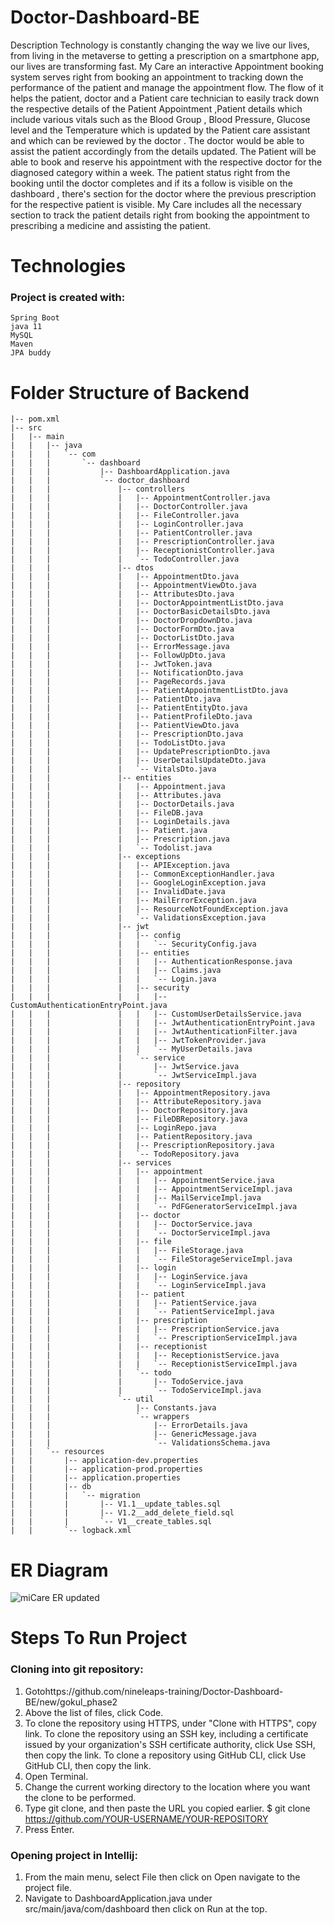 # Doctor-Dashboard-BE

Description
Technology is constantly changing the way we live our lives, from living in the metaverse to getting a prescription on a smartphone app, our lives are transforming fast. My Care an interactive Appointment booking system serves right from booking an appointment to tracking down the performance of the patient and manage the appointment flow. The flow of it helps the patient, doctor and a Patient care technician to easily track down the respective details of the Patient Appointment ,Patient details which include various vitals such as the Blood Group , Blood Pressure, Glucose level and the Temperature which is updated by the Patient care assistant and which can be reviewed by the doctor . The doctor would be able to assist the patient accordingly from the details updated.
The Patient will be able to book and reserve his appointment with the respective doctor for the diagnosed category within a week. The patient status right from the booking until the doctor completes and if its a follow is visible on the dashboard , there's section for the doctor where the previous prescription for the respective patient is visible. My Care includes all the necessary section to track the patient details right from booking the appointment to prescribing a medicine and assisting the patient.

# Technologies

### Project is created with:
```
Spring Boot
java 11
MySQL
Maven
JPA buddy
```

# Folder Structure of Backend
```
|-- pom.xml
|-- src
|   |-- main
|   |   |-- java
|   |   |   `-- com
|   |   |       `-- dashboard
|   |   |           |-- DashboardApplication.java
|   |   |           `-- doctor_dashboard
|   |   |               |-- controllers
|   |   |               |   |-- AppointmentController.java
|   |   |               |   |-- DoctorController.java
|   |   |               |   |-- FileController.java
|   |   |               |   |-- LoginController.java
|   |   |               |   |-- PatientController.java
|   |   |               |   |-- PrescriptionController.java
|   |   |               |   |-- ReceptionistController.java
|   |   |               |   `-- TodoController.java
|   |   |               |-- dtos
|   |   |               |   |-- AppointmentDto.java
|   |   |               |   |-- AppointmentViewDto.java
|   |   |               |   |-- AttributesDto.java
|   |   |               |   |-- DoctorAppointmentListDto.java
|   |   |               |   |-- DoctorBasicDetailsDto.java
|   |   |               |   |-- DoctorDropdownDto.java
|   |   |               |   |-- DoctorFormDto.java
|   |   |               |   |-- DoctorListDto.java
|   |   |               |   |-- ErrorMessage.java
|   |   |               |   |-- FollowUpDto.java
|   |   |               |   |-- JwtToken.java
|   |   |               |   |-- NotificationDto.java
|   |   |               |   |-- PageRecords.java
|   |   |               |   |-- PatientAppointmentListDto.java
|   |   |               |   |-- PatientDto.java
|   |   |               |   |-- PatientEntityDto.java
|   |   |               |   |-- PatientProfileDto.java
|   |   |               |   |-- PatientViewDto.java
|   |   |               |   |-- PrescriptionDto.java
|   |   |               |   |-- TodoListDto.java
|   |   |               |   |-- UpdatePrescriptionDto.java
|   |   |               |   |-- UserDetailsUpdateDto.java
|   |   |               |   `-- VitalsDto.java
|   |   |               |-- entities
|   |   |               |   |-- Appointment.java
|   |   |               |   |-- Attributes.java
|   |   |               |   |-- DoctorDetails.java
|   |   |               |   |-- FileDB.java
|   |   |               |   |-- LoginDetails.java
|   |   |               |   |-- Patient.java
|   |   |               |   |-- Prescription.java
|   |   |               |   `-- Todolist.java
|   |   |               |-- exceptions
|   |   |               |   |-- APIException.java
|   |   |               |   |-- CommonExceptionHandler.java
|   |   |               |   |-- GoogleLoginException.java
|   |   |               |   |-- InvalidDate.java
|   |   |               |   |-- MailErrorException.java
|   |   |               |   |-- ResourceNotFoundException.java
|   |   |               |   `-- ValidationsException.java
|   |   |               |-- jwt
|   |   |               |   |-- config
|   |   |               |   |   `-- SecurityConfig.java
|   |   |               |   |-- entities
|   |   |               |   |   |-- AuthenticationResponse.java
|   |   |               |   |   |-- Claims.java
|   |   |               |   |   `-- Login.java
|   |   |               |   |-- security
|   |   |               |   |   |-- CustomAuthenticationEntryPoint.java
|   |   |               |   |   |-- CustomUserDetailsService.java
|   |   |               |   |   |-- JwtAuthenticationEntryPoint.java
|   |   |               |   |   |-- JwtAuthenticationFilter.java
|   |   |               |   |   |-- JwtTokenProvider.java
|   |   |               |   |   `-- MyUserDetails.java
|   |   |               |   `-- service
|   |   |               |       |-- JwtService.java
|   |   |               |       `-- JwtServiceImpl.java
|   |   |               |-- repository
|   |   |               |   |-- AppointmentRepository.java
|   |   |               |   |-- AttributeRepository.java
|   |   |               |   |-- DoctorRepository.java
|   |   |               |   |-- FileDBRepository.java
|   |   |               |   |-- LoginRepo.java
|   |   |               |   |-- PatientRepository.java
|   |   |               |   |-- PrescriptionRepository.java
|   |   |               |   `-- TodoRepository.java
|   |   |               |-- services
|   |   |               |   |-- appointment
|   |   |               |   |   |-- AppointmentService.java
|   |   |               |   |   |-- AppointmentServiceImpl.java
|   |   |               |   |   |-- MailServiceImpl.java
|   |   |               |   |   `-- PdFGeneratorServiceImpl.java
|   |   |               |   |-- doctor
|   |   |               |   |   |-- DoctorService.java
|   |   |               |   |   `-- DoctorServiceImpl.java
|   |   |               |   |-- file
|   |   |               |   |   |-- FileStorage.java
|   |   |               |   |   `-- FileStorageServiceImpl.java
|   |   |               |   |-- login
|   |   |               |   |   |-- LoginService.java
|   |   |               |   |   `-- LoginServiceImpl.java
|   |   |               |   |-- patient
|   |   |               |   |   |-- PatientService.java
|   |   |               |   |   `-- PatientServiceImpl.java
|   |   |               |   |-- prescription
|   |   |               |   |   |-- PrescriptionService.java
|   |   |               |   |   `-- PrescriptionServiceImpl.java
|   |   |               |   |-- receptionist
|   |   |               |   |   |-- ReceptionistService.java
|   |   |               |   |   `-- ReceptionistServiceImpl.java
|   |   |               |   `-- todo
|   |   |               |       |-- TodoService.java
|   |   |               |       `-- TodoServiceImpl.java
|   |   |               `-- util
|   |   |                   |-- Constants.java
|   |   |                   `-- wrappers
|   |   |                       |-- ErrorDetails.java
|   |   |                       |-- GenericMessage.java
|   |   |                       `-- ValidationsSchema.java
|   |   `-- resources
|   |       |-- application-dev.properties
|   |       |-- application-prod.properties
|   |       |-- application.properties
|   |       |-- db
|   |       |   `-- migration
|   |       |       |-- V1.1__update_tables.sql
|   |       |       |-- V1.2__add_delete_field.sql
|   |       |       `-- V1__create_tables.sql
|   |       `-- logback.xml

```

# ER Diagram
![miCare ER updated](https://user-images.githubusercontent.com/99714712/180491880-fcd3707a-13f2-458a-bb53-96437e3ed0f0.png)

# Steps To Run Project
### Cloning into git repository:

1. Gotohttps://github.com/nineleaps-training/Doctor-Dashboard-BE/new/gokul_phase2
2. Above the list of files, click Code.
3. To clone the repository using HTTPS, under "Clone with HTTPS", copy link. To clone the
repository using an SSH key, including a certificate issued by your organization's SSH
certificate authority, click Use SSH, then copy the link. To clone a repository using GitHub
CLI, click Use GitHub CLI, then copy the link.
4. Open Terminal.
5. Change the current working directory to the location where you want the clone to be performed.
6. Type git clone, and then paste the URL you copied earlier.
$ git clone https://github.com/YOUR-USERNAME/YOUR-REPOSITORY
7. Press Enter.

### Opening project in Intellij:

1. From the main menu, select File then click on Open navigate to the project file.
2. Navigate to DashboardApplication.java under src/main/java/com/dashboard then click on
Run at the top.
